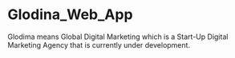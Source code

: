 # Glodina_Web_App
Glodima means Global Digital Marketing which is a Start-Up Digital Marketing Agency that is currently under development.

